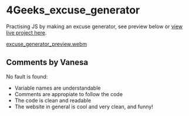 # 4Geeks_excuse_generator
 Practising JS by making an excuse generator, see preview below or [view live project here](https://4geeks-excuse-generator.vercel.app/).

 [excuse_generator_preview.webm](https://github.com/gdwhittaker94/4Geeks_excuse_generator/assets/105855731/06707fa5-d651-4c8c-a43b-acca7ef82555)


 ## Comments by Vanesa

 No fault is found: 

 - Variable names are understandable
 - Comments are appropiate to follow the code
 - The code is clean and readable
 - The website in general is cool and very clean, and funny! 


